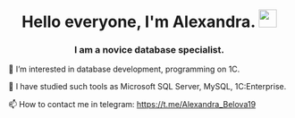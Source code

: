 <h1 align="center">Hello everyone, I'm Alexandra.
<img src="https://github.com/blackcater/blackcater/raw/main/images/Hi.gif" height="32"/></h1>
<h3 align="center">I am a novice database specialist.</h3>

👀 I’m interested in database development, programming on 1C.

🌱 I have studied such tools as Microsoft SQL Server, MySQL, 1C:Enterprise.

📫 How to contact me in telegram: https://t.me/Alexandra_Belova19
